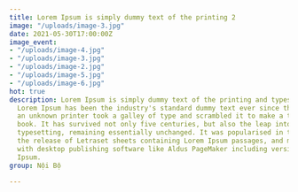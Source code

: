 ```yaml
---
title: Lorem Ipsum is simply dummy text of the printing 2
image: "/uploads/image-3.jpg"
date: 2021-05-30T17:00:00Z
image_event:
- "/uploads/image-4.jpg"
- "/uploads/image-3.jpg"
- "/uploads/image-2.jpg"
- "/uploads/image-5.jpg"
- "/uploads/image-6.jpg"
hot: true
description: Lorem Ipsum is simply dummy text of the printing and typesetting industry.
  Lorem Ipsum has been the industry's standard dummy text ever since the 1500s, when
  an unknown printer took a galley of type and scrambled it to make a type specimen
  book. It has survived not only five centuries, but also the leap into electronic
  typesetting, remaining essentially unchanged. It was popularised in the 1960s with
  the release of Letraset sheets containing Lorem Ipsum passages, and more recently
  with desktop publishing software like Aldus PageMaker including versions of Lorem
  Ipsum.
group: Nội Bộ

---
```

